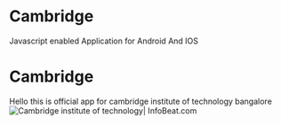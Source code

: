 # Cambridge
Javascript enabled Application for Android And IOS
# Cambridge

Hello this is official app for cambridge institute of technology bangalore 
![Cambridge institute of technology| InfoBeat.com](https://img.collegedekhocdn.com/media/img/institute/logo/cit.PNG)
